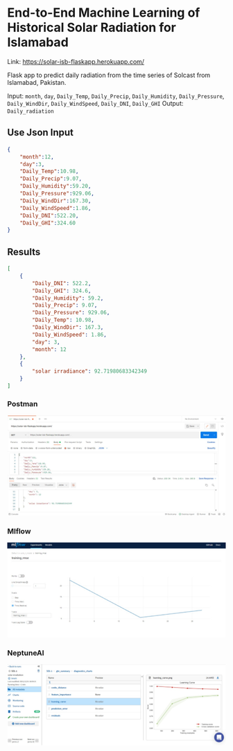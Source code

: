 # End-to-End Machine Learning of Historical Solar Radiation for Islamabad

Link: https://solar-isb-flaskapp.herokuapp.com/



Flask app to predict daily radiation from the time series of Solcast from Islamabad, Pakistan.

Input: `month`, `day`, `Daily_Temp`, `Daily_Precip`, `Daily_Humidity`, `Daily_Pressure`, `Daily_WindDir`, `Daily_WindSpeed`, `Daily_DNI`, `Daily_GHI`
Output: `Daily_radiation`

## Use Json Input

```json
{
    "month":12,
    "day":3,
    "Daily_Temp":10.98,
    "Daily_Precip":9.07,
    "Daily_Humidity":59.20,
    "Daily_Pressure":929.06,
    "Daily_WindDir":167.30,
    "Daily_WindSpeed":1.86,
    "Daily_DNI":522.20,
    "Daily_GHI":324.60
}
```

## Results
```json
[
    {
        "Daily_DNI": 522.2,
        "Daily_GHI": 324.6,
        "Daily_Humidity": 59.2,
        "Daily_Precip": 9.07,
        "Daily_Pressure": 929.06,
        "Daily_Temp": 10.98,
        "Daily_WindDir": 167.3,
        "Daily_WindSpeed": 1.86,
        "day": 3,
        "month": 12
    },
    {
        "solar irradiance": 92.71980683342349
    }
]
```

### Postman
![result1](results/postman_test.jpeg)
### Mlflow
![result2](results/mlflow2.jpeg)
### NeptuneAI
![result3](results/neptune.jpeg)
